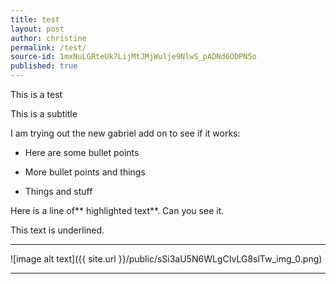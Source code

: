 ```yaml
---
title: test
layout: post
author: christine
permalink: /test/
source-id: 1mxNuLGRteUk7LijMtJMjWulje9NlwS_pADNd6ODPN5o
published: true
---
```

This is a test

This is a subtitle

I am trying out the new gabriel add on to see if it works:

* Here are some bullet points

* More bullet points and things

* Things and stuff

Here is a line of** highlighted text**. Can you see it. 

This text is underlined. 

* * *


![image alt text]({{ site.url }}/public/sSi3aU5N6WLgCIvLG8slTw_img_0.png)

* * *


